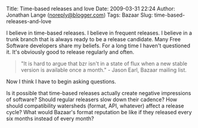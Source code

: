 Title: Time-based releases and love
Date: 2009-03-31 22:24
Author: Jonathan Lange (noreply@blogger.com)
Tags: Bazaar
Slug: time-based-releases-and-love

I believe in time-based releases. I believe in frequent releases. I
believe in a trunk branch that is always ready to be a release
candidate. Many Free Software developers share my beliefs. For a long
time I haven't questioned it. It's obviously good to release regularly
and often.  

> "It is hard to argue that bzr isn't in a state of flux when a new
> stable version is available once a month." - Jason Earl, Bazaar
> mailing list.  

Now I think I have to begin asking questions.  
  
Is it possible that time-based releases actually create negative
impressions of software? Should regular releasers slow down their
cadence? How should compatibility watersheds (format, API, whatever)
affect a release cycle? What would Bazaar's format reputation be like if
they released every six months instead of every month?

